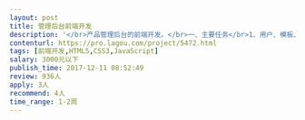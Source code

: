 ```yaml
---                
layout: post       
title: 管理后台前端开发           
description: '</br>产品管理后台的前端开发。</br>一、主要任务</br>1、用户、模板、消息、订单管理等大约20个页面（左右结构，主要是列表数据增删改）</br>2、与后端联调数据</br></br>二、要求</br>1、使用vue框架</br>2、一次性联调成功率高</br>3、2周内完成。</br>'     
contenturl: https://pro.lagou.com/project/5472.html      
tags: [前端开发,HTML5,CSS3,JavaScript]            
salary: 3000元以下          
publish_time: 2017-12-11 08:52:49         
review: 936人                   
apply: 3人                   
recommend: 4人                   
time_range: 1-2周              
---                 
```

